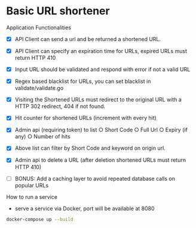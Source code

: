 # Basic URL shortener

Application Functionalities

- [x] API Client can send a url and be returned a shortened URL.
- [x] API Client can specify an expiration time for URLs, expired URLs must return HTTP 410
- [x] Input URL should be validated and respond with error if not a valid URL
- [x] Regex based blacklist for URLs, you can set blacklist in validate/validate.go
- [x] Visiting the Shortened URLs must redirect to the original URL with a HTTP 302 redirect,
404 if not found.
- [x] Hit counter for shortened URLs (increment with every hit)
- [x] Admin api (requiring token) to list
○ Short Code
○ Full Url
○ Expiry (if any)
○ Number of hits
- [x] Above list can filter by Short Code and keyword on origin url.
- [x] Admin api to delete a URL (after deletion shortened URLs must return HTTP 410)
- [ ] BONUS: Add a caching layer to avoid repeated database calls on popular URLs


How to run a service

- serve a service via Docker, port will be available at 8080
```sh
docker-compose up --build
```
